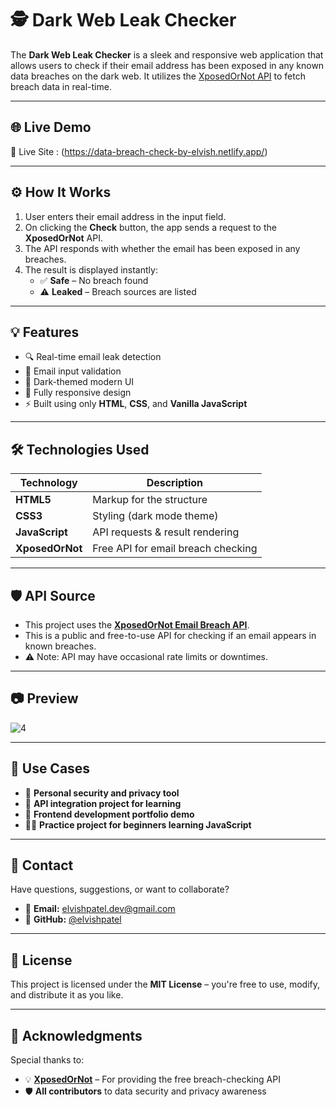 # 🕵️ Dark Web Leak Checker

The **Dark Web Leak Checker** is a sleek and responsive web application that allows users to check if their email address has been exposed in any known data breaches on the dark web. It utilizes the [XposedOrNot API](https://xposedornot.com/) to fetch breach data in real-time.

---

## 🌐 Live Demo

🔗 Live Site : (https://data-breach-check-by-elvish.netlify.app/)  

---

## ⚙️ How It Works

1. User enters their email address in the input field.
2. On clicking the **Check** button, the app sends a request to the **XposedOrNot** API.
3. The API responds with whether the email has been exposed in any breaches.
4. The result is displayed instantly:
   - ✅ **Safe** – No breach found
   - ⚠️ **Leaked** – Breach sources are listed

---

## 💡 Features

- 🔍 Real-time email leak detection
- 🧠 Email input validation
- 🖤 Dark-themed modern UI
- 📱 Fully responsive design
- ⚡ Built using only **HTML**, **CSS**, and **Vanilla JavaScript**

---

## 🛠️ Technologies Used

| Technology     | Description                         |
|----------------|-------------------------------------|
| **HTML5**      | Markup for the structure            |
| **CSS3**       | Styling (dark mode theme)           |
| **JavaScript** | API requests & result rendering     |
| **XposedOrNot**| Free API for email breach checking  |

---

## 🛡️ API Source

- This project uses the **[XposedOrNot Email Breach API](https://xposedornot.com/api-docs)**.
- This is a public and free-to-use API for checking if an email appears in known breaches.
- ⚠️ Note: API may have occasional rate limits or downtimes.

---

## 📷 Preview

![4](https://github.com/user-attachments/assets/56669624-d512-44f4-9b12-5ea7d344ea49)

---

## 🧠 Use Cases

- 🔐 **Personal security and privacy tool**
- 🧪 **API integration project for learning**
- 💼 **Frontend development portfolio demo**
- 🧑‍🎓 **Practice project for beginners learning JavaScript**

---

## 📩 Contact

Have questions, suggestions, or want to collaborate?

- 📧 **Email:** [elvishpatel.dev@gmail.com](mailtoelvishpatel.dev.com)
- 💼 **GitHub:** [@elvishpatel](https://github.com/elvishpatel)

---

## 📝 License

This project is licensed under the **MIT License** – you're free to use, modify, and distribute it as you like.

---

## 🙌 Acknowledgments

Special thanks to:

- 💡 **[XposedOrNot](https://xposedornot.com/)** – For providing the free breach-checking API
- 🛡️ **All contributors** to data security and privacy awareness
